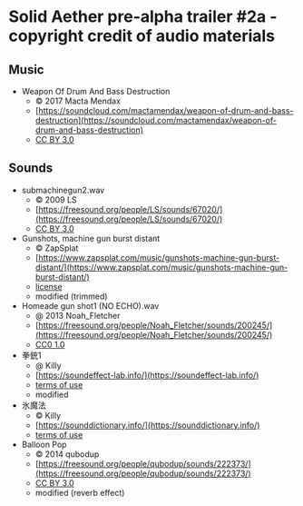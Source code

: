 # Solid Aether pre-alpha trailer #2a - copyright credit of audio materials

## Music

- Weapon Of Drum And Bass Destruction
  - © 2017 Macta Mendax
  - [https://soundcloud.com/mactamendax/weapon-of-drum-and-bass-destruction](https://soundcloud.com/mactamendax/weapon-of-drum-and-bass-destruction)
  - [CC BY 3.0][]

## Sounds

- submachinegun2.wav
  - © 2009 LS
  - [https://freesound.org/people/LS/sounds/67020/](https://freesound.org/people/LS/sounds/67020/)
  - [CC BY 3.0][]
- Gunshots, machine gun burst distant
  - © ZapSplat
  - [https://www.zapsplat.com/music/gunshots-machine-gun-burst-distant/](https://www.zapsplat.com/music/gunshots-machine-gun-burst-distant/)
  - [license](https://www.zapsplat.com/license-type/standard-license/)
  - modified (trimmed)
- Homeade gun shot1 (NO ECHO).wav
  - @ 2013 Noah_Fletcher
  - [https://freesound.org/people/Noah_Fletcher/sounds/200245/](https://freesound.org/people/Noah_Fletcher/sounds/200245/)
  - [CC0 1.0][]
- 拳銃1
  - @ Killy
  - [https://soundeffect-lab.info/](https://soundeffect-lab.info/)
  - [terms of use](https://soundeffect-lab.info/agreement/)
  - modified
- 氷魔法
  - © Killy
  - [https://sounddictionary.info/](https://sounddictionary.info/)
  - [terms of use](https://sounddictionary.info/terms-of-use/)
- Balloon Pop
  - © 2014 qubodup
  - [https://freesound.org/people/qubodup/sounds/222373/](https://freesound.org/people/qubodup/sounds/222373/)
  - [CC BY 3.0][]
  - modified (reverb effect)

[CC BY 3.0]:https://creativecommons.org/licenses/by/3.0/
[CC0 1.0]:https://creativecommons.org/publicdomain/zero/1.0/
